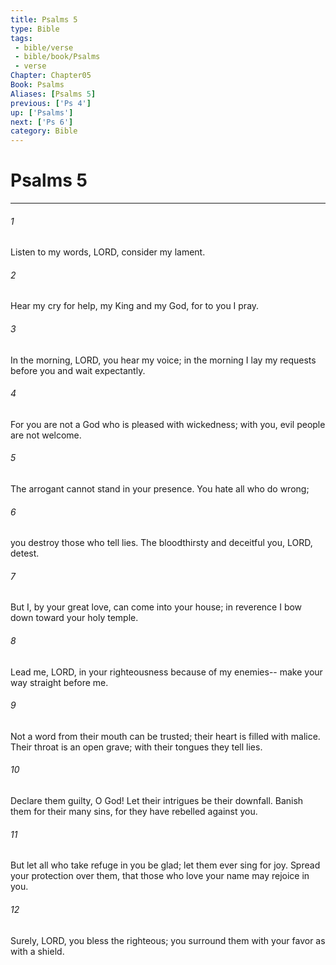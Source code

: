 ```yaml
---
title: Psalms 5
type: Bible
tags:
 - bible/verse
 - bible/book/Psalms
 - verse
Chapter: Chapter05
Book: Psalms
Aliases: [Psalms 5]
previous: ['Ps 4']
up: ['Psalms']
next: ['Ps 6']
category: Bible
---
```

# Psalms 5

***


###### 1 
Listen to my words, LORD, consider my lament. 

###### 2 
Hear my cry for help, my King and my God, for to you I pray. 

###### 3 
In the morning, LORD, you hear my voice; in the morning I lay my requests before you and wait expectantly. 

###### 4 
For you are not a God who is pleased with wickedness; with you, evil people are not welcome. 

###### 5 
The arrogant cannot stand in your presence. You hate all who do wrong; 

###### 6 
you destroy those who tell lies. The bloodthirsty and deceitful you, LORD, detest. 

###### 7 
But I, by your great love, can come into your house; in reverence I bow down toward your holy temple. 

###### 8 
Lead me, LORD, in your righteousness because of my enemies-- make your way straight before me. 

###### 9 
Not a word from their mouth can be trusted; their heart is filled with malice. Their throat is an open grave; with their tongues they tell lies. 

###### 10 
Declare them guilty, O God! Let their intrigues be their downfall. Banish them for their many sins, for they have rebelled against you. 

###### 11 
But let all who take refuge in you be glad; let them ever sing for joy. Spread your protection over them, that those who love your name may rejoice in you. 

###### 12 
Surely, LORD, you bless the righteous; you surround them with your favor as with a shield. 
